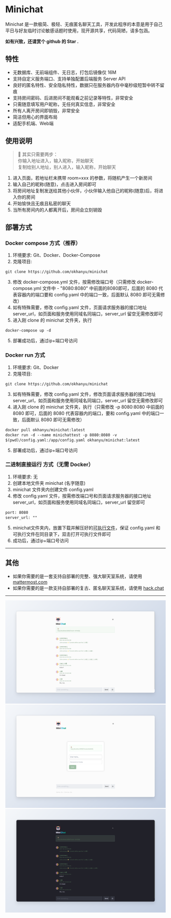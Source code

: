# Minichat
Minichat 是一款极简、极轻、无痕匿名聊天工具，开发此程序的本意是用于自己平日与好友临时讨论敏感话题时使用，现开源共享，代码简陋，请多包涵。

**如有兴致，还请赏个 github 的 Star .**

## 特性

* 无数据库、无前端组件、无日志，打包后镜像仅 16M
* 支持自定义服务端口、支持单独配置后端服务 Server API
* 良好的匿名特性、安全隐私特性，数据只在服务器内存中毫秒级短暂中转不留痕
* 支持房间密码、后进房间不能观看之前记录等特性，非常安全
* 只需随意填写用户昵称，无任何真实信息，非常安全
* 所有人离开房间即销毁，非常安全
* 简洁但用心的界面布局
* 适配手机端、Web端

## 使用说明

> 🌟 其实只需要两步：  
你输入地址进入，输入昵称，开始聊天  
复制给别人地址，别人进入，输入昵称，开始聊天

1. 进入页面，若地址栏未携带 room=xxx 的参数，将随机产生一个新房间
2. 输入自己的昵称(随意)，点击进入房间即可
3. 将房间地址复制发送给其他小伙伴，小伙伴输入他自己的昵称(随意)后，将进入你的房间
4. 开始愉快且无痕且私密的聊天
5. 当所有房间内的人都离开后，房间会立刻销毁


## 部署方式

### Docker compose 方式（推荐）

1. 环境要求: Git、Docker、Docker-Compose
2. 克隆项目:
```
git clone https://github.com/okhanyu/minichat
```
3. 修改 docker-compose.yml 文件，按需修改端口号（只需修改 docker-compose.yml 文件中 - "8080:8080" 中前面的8080即可，后面的 8080 代表容器内的端口要和 config.yaml 中的端口一致，后面默认 8080 即可无需修改）
4. 如有特殊需要，修改 config.yaml 文件，页面请求服务器的接口地址 server_url，如页面和服务使用同域名同端口，server_url 留空无需修改即可
5. 进入刚 clone 的 minichat 文件夹，执行
```
docker-compose up -d
```
5. 部署成功后，通过ip+端口号访问

### Docker run 方式

1. 环境要求: Git、Docker
2. 克隆项目:
```
git clone https://github.com/okhanyu/minichat
```
3. 如有特殊需要，修改 config.yaml 文件，修改页面请求服务器的接口地址 server_url，如页面和服务使用同域名同端口，server_url 留空无需修改即可
4. 进入刚 clone 的 minichat 文件夹，执行（只需修改 -p 8080:8080 中前面的 8080 即可，后面的 8080 代表容器内的端口，要和 config.yaml 中的端口一致，后面默认 8080 即可无需修改）
```
docker pull okhanyu/minichat:latest  
docker run -d --name minichattest -p 8080:8080 -v $(pwd)/config.yaml:/app/config.yaml okhanyu/minichat:latest
```
5. 部署成功后，通过ip+端口号访问

### 二进制直接运行 方式（无需 Docker）

1. 环境要求: 无
2. 创建本地文件夹 minichat (名字随意)
3. minichat 文件夹内创建文件 config.yaml
4. 修改 config.yaml 文件，按需修改端口号和页面请求服务器的接口地址 server_url，如页面和服务使用同域名同端口，server_url 留空即可
```
port: 8080
server_url: ""
```
5. minichat文件夹内，放置下载并解压好的[可执行文件](https://github.com/okhanyu/minichat/releases/)，保证 config.yaml 和 可执行文件在同目录下，双击打开可执行文件即可
5. 成功后，通过ip+端口号访问

---

## 其他
* 如果你需要的是一套支持自部署的完整、强大聊天室系统，请使用 [mattermost.com](https://mattermost.com/)
* 如果你需要的是一款支持自部署的复古、匿名聊天室系统，请使用 [hack.chat](https://hack.chat/)

---

![](chatdemo2.png)
![](chatdemo1.png)
![](chatdemo3.png)  
